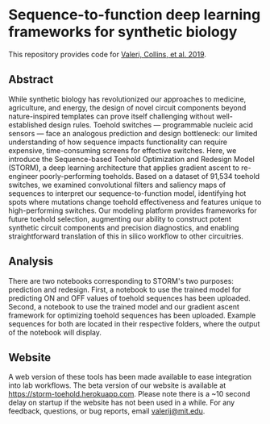 # Sequence-to-function deep learning frameworks for synthetic biology

This repository provides code for [Valeri, Collins, et al. 2019](https://www.biorxiv.org/content/10.1101/870055v1). 

## Abstract
While synthetic biology has revolutionized our approaches to medicine, agriculture, and energy, the design of novel circuit components beyond nature-inspired templates can prove itself challenging without well-established design rules. Toehold switches — programmable nucleic acid sensors — face an analogous prediction and design bottleneck: our limited understanding of how sequence impacts functionality can require expensive, time-consuming screens for effective switches. Here, we introduce the Sequence-based Toehold Optimization and Redesign Model (STORM), a deep learning architecture that applies gradient ascent to re-engineer poorly-performing toeholds. Based on a dataset of 91,534 toehold switches, we examined convolutional filters and saliency maps of sequences to interpret our sequence-to-function model, identifying hot spots where mutations change toehold effectiveness and features unique to high-performing switches. Our modeling platform provides frameworks for future toehold selection, augmenting our ability to construct potent synthetic circuit components and precision diagnostics, and enabling straightforward translation of this in silico workflow to other circuitries.

## Analysis
There are two notebooks corresponding to STORM's two purposes: prediction and redesign. First, a notebook to use the trained model for predicting ON and OFF values of toehold sequences has been uploaded. Second, a notebook to use the trained model and our gradient ascent framework for optimizing toehold sequences has been uploaded. Example sequences for both are located in their respective folders, where the output of the notebook will display.

## Website
A web version of these tools has been made available to ease integration into lab workflows. The beta version of our website is available at https://storm-toehold.herokuapp.com. Please note there is a ~10 second delay on startup if the website has not been used in a while. For any feedback, questions, or bug reports, email valerij@mit.edu.
